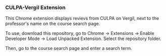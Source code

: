 ### CULPA-Vergil Extension

This Chrome extension displays revievs from CULPA on Vergil, next to the professor's name on the course search page.

To use, download this repository, go to Chrome -> Extensions -> Enable Developer Mode -> Load Unpacked Extension. Select the repository folder.

Then, go to the course search page and enter a search term.
